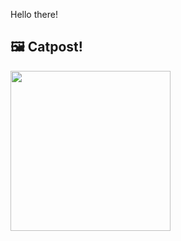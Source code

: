 Hello there!



## 🖼️ Catpost!

<sub>
    <img src="https://cdn2.thecatapi.com/images/2L1IcPUaa.jpg" height="256">
</sub>

